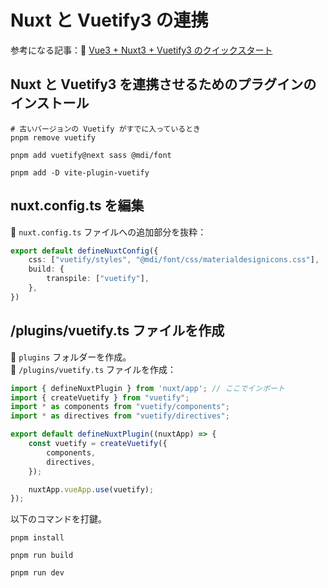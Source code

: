 # Nuxt と Vuetify3 の連携

参考になる記事：📖 [Vue3 + Nuxt3 + Vuetify3 のクイックスタート](https://note.com/doui_lab/n/n37a67a01981a)  


## Nuxt と Vuetify3 を連携させるためのプラグインのインストール

```shell
# 古いバージョンの Vuetify がすでに入っているとき
pnpm remove vuetify

pnpm add vuetify@next sass @mdi/font

pnpm add -D vite-plugin-vuetify
```


## nuxt.config.ts を編集

📄 `nuxt.config.ts` ファイルへの追加部分を抜粋：  

```ts
export default defineNuxtConfig({
    css: ["vuetify/styles", "@mdi/font/css/materialdesignicons.css"],
    build: {
        transpile: ["vuetify"],
    },
})
```


## /plugins/vuetify.ts ファイルを作成

📁 `plugins` フォルダーを作成。  
📄 `/plugins/vuetify.ts` ファイルを作成：  

```ts
import { defineNuxtPlugin } from 'nuxt/app'; // ここでインポート
import { createVuetify } from "vuetify";
import * as components from "vuetify/components";
import * as directives from "vuetify/directives";

export default defineNuxtPlugin((nuxtApp) => {
    const vuetify = createVuetify({
        components,
        directives,
    });

    nuxtApp.vueApp.use(vuetify);
});
```

以下のコマンドを打鍵。  

```shell
pnpm install
```

```shell
pnpm run build
```

```shell
pnpm run dev
```
